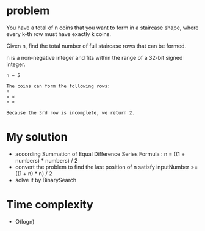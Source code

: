 # problem 

You have a total of n coins that you want to form in a staircase shape, where every k-th row must have exactly k coins.

Given n, find the total number of full staircase rows that can be formed.

n is a non-negative integer and fits within the range of a 32-bit signed integer.     

```
n = 5

The coins can form the following rows:
¤
¤ ¤
¤ ¤

Because the 3rd row is incomplete, we return 2.
```



# My solution

* according Summation of Equal Difference Series Formula : n = ((1 + numbers) * numbers) / 2     
* convert the problem to find the last position of n satisfy inputNumber >=  ((1 + n) * n) / 2
* solve it by BinarySearch     



# Time complexity     
* O(logn)
